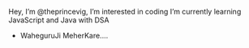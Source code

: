 Hey, I’m @theprincevig, I’m interested in coding
I’m currently learning JavaScript and Java with DSA
- WaheguruJi MeherKare....

<!---
theprincevig/theprincevig is a ✨ special ✨ repository because its `README.md` (this file) appears on your GitHub profile.
You can click the Preview link to take a look at your changes.
--->
